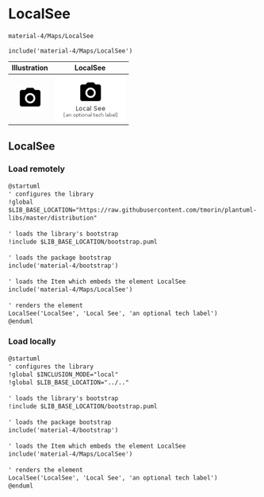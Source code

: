 # LocalSee


```text
material-4/Maps/LocalSee
```

```text
include('material-4/Maps/LocalSee')
```



| Illustration | LocalSee |
| :---: | :---: |
| ![illustration for Illustration](../../material-4/Maps/LocalSee.png) | ![illustration for LocalSee](../../material-4/Maps/LocalSee.Local.png) |




## LocalSee

### Load remotely
```plantuml
@startuml
' configures the library
!global $LIB_BASE_LOCATION="https://raw.githubusercontent.com/tmorin/plantuml-libs/master/distribution"

' loads the library's bootstrap
!include $LIB_BASE_LOCATION/bootstrap.puml

' loads the package bootstrap
include('material-4/bootstrap')

' loads the Item which embeds the element LocalSee
include('material-4/Maps/LocalSee')

' renders the element
LocalSee('LocalSee', 'Local See', 'an optional tech label')
@enduml
```

### Load locally
```plantuml
@startuml
' configures the library
!global $INCLUSION_MODE="local"
!global $LIB_BASE_LOCATION="../.."

' loads the library's bootstrap
!include $LIB_BASE_LOCATION/bootstrap.puml

' loads the package bootstrap
include('material-4/bootstrap')

' loads the Item which embeds the element LocalSee
include('material-4/Maps/LocalSee')

' renders the element
LocalSee('LocalSee', 'Local See', 'an optional tech label')
@enduml
```

